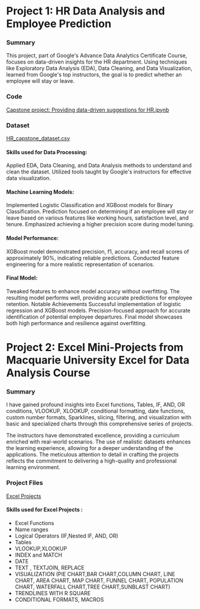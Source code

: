 # Project 1: HR Data Analysis and Employee Prediction

### Summary
This project, part of Google's Advance Data Analytics Certificate Course, focuses on data-driven insights for the HR department. Using techniques like Exploratory Data Analysis (EDA), Data Cleaning, and Data Visualization, learned from Google's top instructors, the goal is to predict whether an employee will stay or leave.

### Code 
[Capstone project: Providing data-driven suggestions for HR.ipynb](https://github.com/Ospeto/PortfolioProjects/blob/main/Capstone%20project%3A%20Providing%20data-driven%20suggestions%20for%20HR.ipynb)

### Dataset
[HR_capstone_dataset.csv](https://github.com/Ospeto/PortfolioProjects/blob/main/HR_capstone_dataset.csv)

#### Skills used for Data Processing:

Applied EDA, Data Cleaning, and Data Analysis methods to understand and clean the dataset.
Utilized tools taught by Google's instructors for effective data visualization.

#### Machine Learning Models:
Implemented Logistic Classification and XGBoost models for Binary Classification.
Prediction focused on determining if an employee will stay or leave based on various features like working hours, satisfaction level, and tenure.
Emphasized achieving a higher precision score during model tuning.

#### Model Performance:
XGBoost model demonstrated precision, f1, accuracy, and recall scores of approximately 90%, indicating reliable predictions.
Conducted feature engineering for a more realistic representation of scenarios.

#### Final Model:
Tweaked features to enhance model accuracy without overfitting.
The resulting model performs well, providing accurate predictions for employee retention.
Notable Achievements
Successful implementation of logistic regression and XGBoost models.
Precision-focused approach for accurate identification of potential employee departures.
Final model showcases both high performance and resilience against overfitting.


# Project 2: Excel Mini-Projects from Macquarie University Excel for Data Analysis Course

### Summary
I have gained profound insights into Excel functions, Tables, IF, AND, OR conditions, VLOOKUP, XLOOKUP, conditional formatting, date functions, custom number formats, Sparklines, slicing, filtering, and visualization with basic and specialized charts through this comprehensive series of projects.

The instructors have demonstrated excellence, providing a curriculum enriched with real-world scenarios. The use of realistic datasets enhances the learning experience, allowing for a deeper understanding of the applications. The meticulous attention to detail in crafting the projects reflects the commitment to delivering a high-quality and professional learning environment.

### Project Files  
[Excel Projects](https://github.com/Ospeto/PortfolioProjects/tree/d08bc4e92857c3da1cf879c94b43283bbf9b7094/Porfolio%20Excel)

#### Skills used for Excel Projects :

- Excel Functions
- Name ranges
- Logical Operators (IF,Nested IF, AND, OR)
- Tables
- VLOOKUP,XLOOKUP
- INDEX and MATCH
- DATE
- TEXT , TEXTJOIN, REPLACE
- VISUALIZATION (PIE CHART,BAR CHART,COLUMN CHART, LINE CHART, AREA CHART, MAP CHART, FUNNEL CHART, POPULATION CHART, WATERFALL CHART,TREE CHART,SUNBLAST CHART)
- TRENDLINES WITH R SQUARE
- CONDITIONAL FORMATS, MACROS



